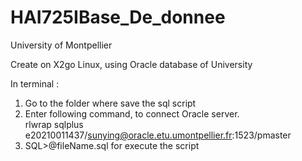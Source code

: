 # HAI725IBase_De_donnee
University of Montpellier

Create on X2go Linux, using Oracle database of University

In terminal :
1. Go to the folder where save the sql script
2. Enter following command, to connect Oracle server.  
    rlwrap sqlplus e20210011437/sunying@oracle.etu.umontpellier.fr:1523/pmaster
3. SQL>@fileName.sql for execute the script 

